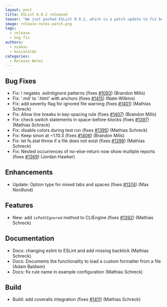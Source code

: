 ```yaml
---
layout: post
title: ESLint 0.9.2 released
teaser: "We just pushed ESLint 0.9.2, which is a patch update to fix bugs discovered in 0.9.1. This also includes a couple of small, backwards-compatible enhancements."
image: release-notes-patch.png
tags:
  - release
  - bug fix
authors:
  - nzakas
  - kaicataldo
categories:
  - Release Notes
---
```


## Bug Fixes

* Fix: ! negates .eslintignore patterns (fixes [#1093](https://github.com/eslint/eslint/issues/1093)) (Brandon Mills)
* Fix: '.md' to '.html' with anchors (fixes [#1415](https://github.com/eslint/eslint/issues/1415)) (Nate-Wilkins)
* Fix: add severity flag for ignored file warning (fixes [#1401](https://github.com/eslint/eslint/issues/1401)) (Mathias Schreck)
* Fix: Allow line breaks in key-spacing rule (fixes [#1407](https://github.com/eslint/eslint/issues/1407)) (Brandon Mills)
* Fix: check switch statements in space-before-blocks (fixes [#1397](https://github.com/eslint/eslint/issues/1397)) (Mathias Schreck)
* Fix: disable colors during test run (fixes [#1395](https://github.com/eslint/eslint/issues/1395)) (Mathias Schreck)
* Fix: Keep sinon at ~1.10.3 (fixes [#1406](https://github.com/eslint/eslint/issues/1406)) (Brandon Mills)
* Fix: let fs.stat throw if a file does not exist (fixes [#1296](https://github.com/eslint/eslint/issues/1296)) (Mathias Schreck)
* Fix: Nested occurrences of no-else-return now show multiple reports (fixes [#1369](https://github.com/eslint/eslint/issues/1369)) (Jordan Hawker)

## Enhancements

* Update: Option type for mixed tabs and spaces (fixes [#1374](https://github.com/eslint/eslint/issues/1374)) (Max Nordlund)

## Features

* New: add `isPathIgnored` method to CLIEngine (fixes [#1392](https://github.com/eslint/eslint/issues/1392)) (Mathias Schreck)

## Documentation

* Docs: changing eslint to ESLint and add missing backtick (Mathias Schreck)
* Docs: Documents the functionality to load a custom formatter from a file (Adam Baldwin)
* Docs: fix rule name in example configuration (Mathias Schreck)

## Build

* Build: add coveralls integration (fixes [#1411](https://github.com/eslint/eslint/issues/1411)) (Mathias Schreck)
